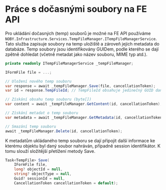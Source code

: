 ﻿# Práce s dočasnými soubory na FE API
Pro ukládání dočasných (temp) souborů je možné na FE API používáme `NOBY.Infrastructure.Services.TempFileManager.ITempFileManagerService`.
Tato služba zapisuje soubory na temp uložiště a zároveň jejich metadata do databáze. 
Temp soubory jsou identifikovány GUIDem, podle kterého se dají zpětně dohledat (včetně metadat jako název souboru, MIME typ atd.).

```csharp
private readonly ITempFileManagerService _tempFileManager;

IFormFile file = ...;

// Uložení nového temp souboru
var response = await _tempFileManager.Save(file, cancellationToken);
var id = response.TempFileId; // TempFileId obsahuje jedinečný GUID daného souboru

// Získání obsahu temp souboru (byte[])
var content = await _tempFileManager.GetContent(id, cancellationToken);

// Získání metadat o temp souboru
var metadata = await _tempFileManager.GetMetadata(id, cancellationToken);

// Smazání temp souboru
await _tempFileManager.Delete(id, cancellationToken);
```

K metadatům ukládaného temp souboru se dají připojit další informace ke kterému objektu byl daný soubor nahráván, případně session identifikátor.
K tomu slouží složitější přetížení metody Save.

```csharp
Task<TempFile> Save(
    IFormFile file,
    long? objectId = null,
    string? objectType = null,
    Guid? sessionId = null,
    CancellationToken cancellationToken = default);
```

